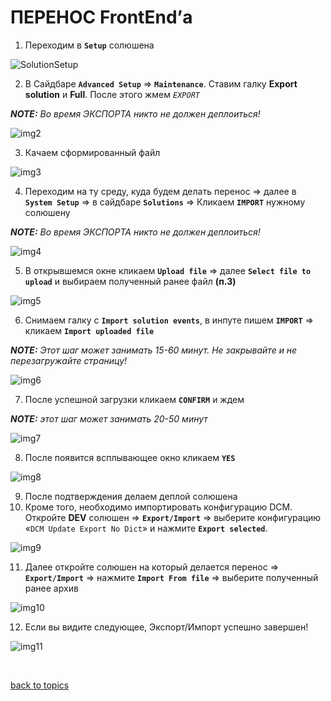 # ПЕРЕНОС FrontEnd’а

1. Переходим в **`Setup`** солюшена

![SolutionSetup](https://github.com/CrappyCodeMaker/ECCENTEX-KNOWLEGE/blob/main/Content/IMG/SolutionSetup.png?raw=true)

2. В Сайдбаре **`Advanced Setup`** => **`Maintenance`**. Ставим галку **Export solution** и **Full**. После этого жмем _`EXPORT`_

**_NOTE:_** _Во время ЭКСПОРТА никто не должен деплоиться!_

![img2](https://github.com/CrappyCodeMaker/ECCENTEX-KNOWLEGE/blob/main/Content/10%20Move%20frontend/IMG/2.png?raw=true)

3. Качаем сформированный файл

![img3](https://github.com/CrappyCodeMaker/ECCENTEX-KNOWLEGE/blob/main/Content/10%20Move%20frontend/IMG/3.png?raw=true)

4. Переходим на ту среду, куда будем делать перенос => далее в **`System Setup`** => в сайдбаре **`Solutions`** => Кликаем **`IMPORT`** нужному солюшену

**_NOTE:_** _Во время ЭКСПОРТА никто не должен деплоиться!_

![img4](https://github.com/CrappyCodeMaker/ECCENTEX-KNOWLEGE/blob/main/Content/10%20Move%20frontend/IMG/4.png?raw=true)

5. В открывшемся окне кликаем **`Upload file`** => далее **`Select file to upload`** и выбираем полученный ранее файл **(п.3)**

![img5](https://github.com/CrappyCodeMaker/ECCENTEX-KNOWLEGE/blob/main/Content/10%20Move%20frontend/IMG/5.png?raw=true)

6. Снимаем галку с **`Import solution events`**, в инпуте пишем **`IMPORT`** => кликаем **`Import uploaded file`**

**_NOTE:_** _Этот шаг может занимать 15-60 минут. Не закрывайте и не перезагружайте страницу!_

![img6](https://github.com/CrappyCodeMaker/ECCENTEX-KNOWLEGE/blob/main/Content/10%20Move%20frontend/IMG/6.png?raw=true)

7. После успешной загрузки кликаем **`CONFIRM`** и ждем

**_NOTE:_** _этот шаг может занимать 20-50 минут_

![img7](https://github.com/CrappyCodeMaker/ECCENTEX-KNOWLEGE/blob/main/Content/10%20Move%20frontend/IMG/7.png?raw=true)

8. После появится всплывающее окно кликаем **`YES`**

![img8](https://github.com/CrappyCodeMaker/ECCENTEX-KNOWLEGE/blob/main/Content/10%20Move%20frontend/IMG/8.png?raw=true)

9. После подтверждения делаем деплой солюшена
10. Кроме того, необходимо импортировать конфигурацию DCM. Откройте **DEV** солюшен => **`Export/Import`** => выберите конфигурацию «`DCM Update Export No Dict`» и нажмите **`Export selected`**.

![img9](https://github.com/CrappyCodeMaker/ECCENTEX-KNOWLEGE/blob/main/Content/10%20Move%20frontend/IMG/9.png?raw=true)

11. Далее откройте солюшен на который делается перенос => **`Export/Import`** => нажмите **`Import From file`** => выберите полученный ранее архив

![img10](https://github.com/CrappyCodeMaker/ECCENTEX-KNOWLEGE/blob/main/Content/10%20Move%20frontend/IMG/10.png?raw=true)

12. Если вы видите следующее, Экспорт/Импорт успешно завершен!

![img11](https://github.com/CrappyCodeMaker/ECCENTEX-KNOWLEGE/blob/main/Content/10%20Move%20frontend/IMG/11.png?raw=true)


<br/>

[back to topics](https://github.com/CrappyCodeMaker/ECCENTEX-KNOWLEGE/blob/main/Content/0%20Topics/README.md)